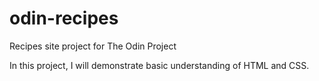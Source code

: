 # odin-recipes
Recipes site project for The Odin Project

In this project, I will demonstrate basic understanding of HTML and CSS.
